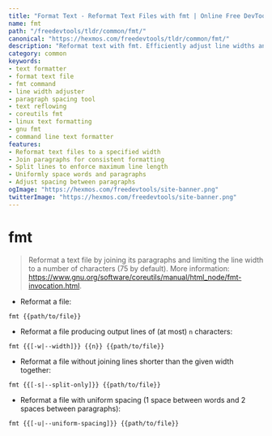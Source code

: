 ```yaml
---
title: "Format Text - Reformat Text Files with fmt | Online Free DevTools by Hexmos"
name: fmt
path: "/freedevtools/tldr/common/fmt/"
canonical: "https://hexmos.com/freedevtools/tldr/common/fmt/"
description: "Reformat text with fmt. Efficiently adjust line widths and paragraph spacing for improved readability. Free online tool, no registration required."
category: common
keywords:
- text formatter
- format text file
- fmt command
- line width adjuster
- paragraph spacing tool
- text reflowing
- coreutils fmt
- linux text formatting
- gnu fmt
- command line text formatter
features:
- Reformat text files to a specified width
- Join paragraphs for consistent formatting
- Split lines to enforce maximum line length
- Uniformly space words and paragraphs
- Adjust spacing between paragraphs
ogImage: "https://hexmos.com/freedevtools/site-banner.png"
twitterImage: "https://hexmos.com/freedevtools/site-banner.png"
---
```


# fmt

> Reformat a text file by joining its paragraphs and limiting the line width to a number of characters (75 by default).
> More information: <https://www.gnu.org/software/coreutils/manual/html_node/fmt-invocation.html>.

- Reformat a file:

`fmt {{path/to/file}}`

- Reformat a file producing output lines of (at most) `n` characters:

`fmt {{[-w|--width]}} {{n}} {{path/to/file}}`

- Reformat a file without joining lines shorter than the given width together:

`fmt {{[-s|--split-only]}} {{path/to/file}}`

- Reformat a file with uniform spacing (1 space between words and 2 spaces between paragraphs):

`fmt {{[-u|--uniform-spacing]}} {{path/to/file}}`

